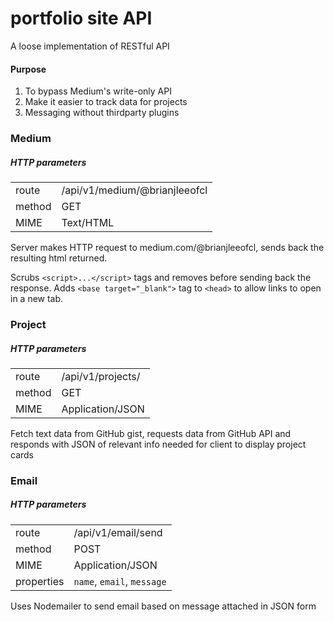 # portfolio site API

A loose implementation of RESTful API

#### Purpose

1. To bypass Medium's write-only API
2. Make it easier to track data for projects
3. Messaging without thirdparty plugins

### Medium

##### HTTP parameters

| | |
--- | ---
route | /api/v1/medium/@brianjleeofcl
method | GET
MIME | Text/HTML

Server makes HTTP request to medium.com/@brianjleeofcl, sends back the resulting html returned.

Scrubs `<script>...</script>` tags and removes before sending back the response. Adds `<base target="_blank">` tag to `<head>` to allow links to open in a new tab.

### Project

##### HTTP parameters

| | |
--- | ---
route | /api/v1/projects/
method | GET
MIME | Application/JSON

Fetch text data from GitHub gist, requests data from GitHub API and responds with JSON of relevant info needed for client to display project cards

### Email

##### HTTP parameters

| | |
--- | ---
route | /api/v1/email/send
method | POST 
MIME | Application/JSON
properties | `name`, `email`, `message`

Uses Nodemailer to send email based on message attached in JSON form
